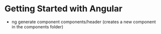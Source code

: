 # Getting Started with Angular

- ng generate component components/header (creates a new component in the components folder)
